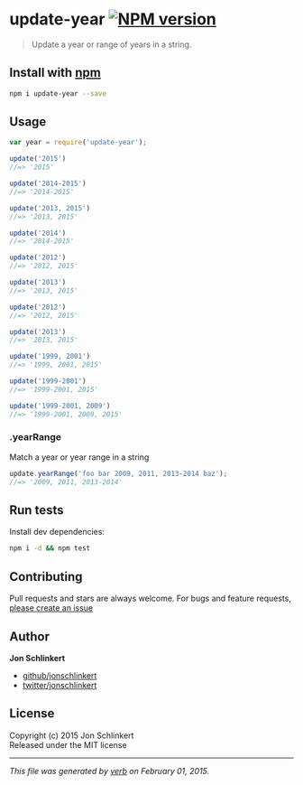 # update-year [![NPM version](https://badge.fury.io/js/update-year.svg)](http://badge.fury.io/js/update-year)

> Update a year or range of years in a string.

## Install with [npm](npmjs.org)

```bash
npm i update-year --save
```


## Usage

```js
var year = require('update-year');

update('2015')
//=> '2015'

update('2014-2015')
//=> '2014-2015'

update('2013, 2015')
//=> '2013, 2015'

update('2014')
//=> '2014-2015'

update('2012')
//=> '2012, 2015'

update('2013')
//=> '2013, 2015'

update('2012')
//=> '2012, 2015'

update('2013')
//=> '2013, 2015'

update('1999, 2001')
//=> '1999, 2001, 2015'

update('1999-2001')
//=> '1999-2001, 2015'

update('1999-2001, 2009')
//=> '1999-2001, 2009, 2015'
```

### .yearRange

Match a year or year range in a string

```js
update.yearRange('foo bar 2009, 2011, 2013-2014 baz');
//=> '2009, 2011, 2013-2014'
```

## Run tests

Install dev dependencies:

```bash
npm i -d && npm test
```

## Contributing
Pull requests and stars are always welcome. For bugs and feature requests, [please create an issue](https://github.com/jonschlinkert/update-year/issues)

## Author

**Jon Schlinkert**
 
+ [github/jonschlinkert](https://github.com/jonschlinkert)
+ [twitter/jonschlinkert](http://twitter.com/jonschlinkert) 

## License
Copyright (c) 2015 Jon Schlinkert  
Released under the MIT license

***

_This file was generated by [verb](https://github.com/assemble/verb) on February 01, 2015._